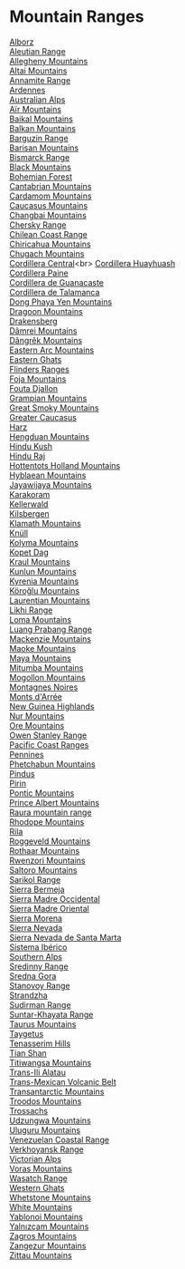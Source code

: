 # Mountain Ranges
[Alborz](https://en.wikipedia.org/wiki/Alborz)<br>
[Aleutian Range](https://en.wikipedia.org/wiki/Aleutian_Range)<br>
[Allegheny Mountains](https://en.wikipedia.org/wiki/Allegheny_Mountains)<br>
[Altai Mountains](https://en.wikipedia.org/wiki/Altai_Mountains)<br>
[Annamite Range](https://en.wikipedia.org/wiki/Annamite_Range)<br>
[Ardennes](https://en.wikipedia.org/wiki/Ardennes)<br>
[Australian Alps](https://en.wikipedia.org/wiki/Australian_Alps)<br>
[Aïr Mountains](https://en.wikipedia.org/wiki/A%C3%AFr_Mountains)<br>
[Baikal Mountains](https://en.wikipedia.org/wiki/Baikal_Mountains)<br>
[Balkan Mountains](https://en.wikipedia.org/wiki/Balkan_Mountains)<br>
[Barguzin Range](https://en.wikipedia.org/wiki/Barguzin_Range)<br>
[Barisan Mountains](https://en.wikipedia.org/wiki/Barisan_Mountains)<br>
[Bismarck Range](https://en.wikipedia.org/wiki/Bismarck_Range)<br>
[Black Mountains](https://en.wikipedia.org/wiki/Black_Mountains_(Bhutan))<br>
[Bohemian Forest](https://en.wikipedia.org/wiki/Bohemian_Forest)<br>
[Cantabrian Mountains](https://en.wikipedia.org/wiki/Cantabrian_Mountains)<br>
[Cardamom Mountains](https://en.wikipedia.org/wiki/Cardamom_Mountains)<br>
[Caucasus Mountains](https://en.wikipedia.org/wiki/Caucasus_Mountains)<br>
[Changbai Mountains](https://en.wikipedia.org/wiki/Changbai_Mountains)<br>
[Chersky Range](https://en.wikipedia.org/wiki/Chersky_Range)<br>
[Chilean Coast Range](https://en.wikipedia.org/wiki/Chilean_Coast_Range)<br>
[Chiricahua Mountains](https://en.wikipedia.org/wiki/Chiricahua_Mountains)<br>
[Chugach Mountains](https://en.wikipedia.org/wiki/Chugach_Mountains)<br>
[Cordillera Central](https://en.wikipedia.org/wiki/Cordillera_Central_(Costa_Rica))<br>
[Cordillera Huayhuash](https://en.wikipedia.org/wiki/Cordillera_Huayhuash)<br>
[Cordillera Paine](https://en.wikipedia.org/wiki/Cordillera_Paine)<br>
[Cordillera de Guanacaste](https://en.wikipedia.org/wiki/Cordillera_de_Guanacaste)<br>
[Cordillera de Talamanca](https://en.wikipedia.org/wiki/Cordillera_de_Talamanca)<br>
[Dong Phaya Yen Mountains](https://en.wikipedia.org/wiki/Dong_Phaya_Yen_Mountains)<br>
[Dragoon Mountains](https://en.wikipedia.org/wiki/Dragoon_Mountains)<br>
[Drakensberg](https://en.wikipedia.org/wiki/Drakensberg)<br>
[Dâmrei Mountains](https://en.wikipedia.org/wiki/D%C3%A2mrei_Mountains)<br>
[Dângrêk Mountains](https://en.wikipedia.org/wiki/D%C3%A2ngr%C3%AAk_Mountains)<br>
[Eastern Arc Mountains](https://en.wikipedia.org/wiki/Eastern_Arc_Mountains)<br>
[Eastern Ghats](https://en.wikipedia.org/wiki/Eastern_Ghats)<br>
[Flinders Ranges](https://en.wikipedia.org/wiki/Flinders_Ranges)<br>
[Foja Mountains](https://en.wikipedia.org/wiki/Foja_Mountains)<br>
[Fouta Djallon](https://en.wikipedia.org/wiki/Fouta_Djallon)<br>
[Grampian Mountains](https://en.wikipedia.org/wiki/Grampian_Mountains)<br>
[Great Smoky Mountains](https://en.wikipedia.org/wiki/Great_Smoky_Mountains)<br>
[Greater Caucasus](https://en.wikipedia.org/wiki/Greater_Caucasus)<br>
[Harz](https://en.wikipedia.org/wiki/Harz)<br>
[Hengduan Mountains](https://en.wikipedia.org/wiki/Hengduan_Mountains)<br>
[Hindu Kush](https://en.wikipedia.org/wiki/Hindu_Kush)<br>
[Hindu Raj](https://en.wikipedia.org/wiki/Hindu_Raj)<br>
[Hottentots Holland Mountains](https://en.wikipedia.org/wiki/Hottentots_Holland_Mountains)<br>
[Hyblaean Mountains](https://en.wikipedia.org/wiki/Hyblaean_Mountains)<br>
[Jayawijaya Mountains](https://en.wikipedia.org/wiki/Jayawijaya_Mountains)<br>
[Karakoram](https://en.wikipedia.org/wiki/Karakoram)<br>
[Kellerwald](https://en.wikipedia.org/wiki/Kellerwald)<br>
[Kilsbergen](https://en.wikipedia.org/wiki/Kilsbergen)<br>
[Klamath Mountains](https://en.wikipedia.org/wiki/Klamath_Mountains)<br>
[Knüll](https://en.wikipedia.org/wiki/Kn%C3%BCll)<br>
[Kolyma Mountains](https://en.wikipedia.org/wiki/Kolyma_Mountains)<br>
[Kopet Dag](https://en.wikipedia.org/wiki/Kopet_Dag)<br>
[Kraul Mountains](https://en.wikipedia.org/wiki/Kraul_Mountains)<br>
[Kunlun Mountains](https://en.wikipedia.org/wiki/Kunlun_Mountains)<br>
[Kyrenia Mountains](https://en.wikipedia.org/wiki/Kyrenia_Mountains)<br>
[Köroğlu Mountains](https://en.wikipedia.org/wiki/K%C3%B6ro%C4%9Flu_Mountains)<br>
[Laurentian Mountains](https://en.wikipedia.org/wiki/Laurentian_Mountains)<br>
[Likhi Range](https://en.wikipedia.org/wiki/Likhi_Range)<br>
[Loma Mountains](https://en.wikipedia.org/wiki/Loma_Mountains)<br>
[Luang Prabang Range](https://en.wikipedia.org/wiki/Luang_Prabang_Range)<br>
[Mackenzie Mountains](https://en.wikipedia.org/wiki/Mackenzie_Mountains)<br>
[Maoke Mountains](https://en.wikipedia.org/wiki/Maoke_Mountains)<br>
[Maya Mountains](https://en.wikipedia.org/wiki/Maya_Mountains)<br>
[Mitumba Mountains](https://en.wikipedia.org/wiki/Mitumba_Mountains)<br>
[Mogollon Mountains](https://en.wikipedia.org/wiki/Mogollon_Mountains)<br>
[Montagnes Noires](https://en.wikipedia.org/wiki/Montagnes_Noires)<br>
[Monts d'Arrée](https://en.wikipedia.org/wiki/Monts_d%27Arr%C3%A9e)<br>
[New Guinea Highlands](https://en.wikipedia.org/wiki/New_Guinea_Highlands)<br>
[Nur Mountains](https://en.wikipedia.org/wiki/Nur_Mountains)<br>
[Ore Mountains](https://en.wikipedia.org/wiki/Ore_Mountains)<br>
[Owen Stanley Range](https://en.wikipedia.org/wiki/Owen_Stanley_Range)<br>
[Pacific Coast Ranges](https://en.wikipedia.org/wiki/Pacific_Coast_Ranges)<br>
[Pennines](https://en.wikipedia.org/wiki/Pennines)<br>
[Phetchabun Mountains](https://en.wikipedia.org/wiki/Phetchabun_Mountains)<br>
[Pindus](https://en.wikipedia.org/wiki/Pindus)<br>
[Pirin](https://en.wikipedia.org/wiki/Pirin)<br>
[Pontic Mountains](https://en.wikipedia.org/wiki/Pontic_Mountains)<br>
[Prince Albert Mountains](https://en.wikipedia.org/wiki/Prince_Albert_Mountains)<br>
[Raura mountain range](https://en.wikipedia.org/wiki/Raura_mountain_range)<br>
[Rhodope Mountains](https://en.wikipedia.org/wiki/Rhodope_Mountains)<br>
[Rila](https://en.wikipedia.org/wiki/Rila)<br>
[Roggeveld Mountains](https://en.wikipedia.org/wiki/Roggeveld_Mountains)<br>
[Rothaar Mountains](https://en.wikipedia.org/wiki/Rothaar_Mountains)<br>
[Rwenzori Mountains](https://en.wikipedia.org/wiki/Rwenzori_Mountains)<br>
[Saltoro Mountains](https://en.wikipedia.org/wiki/Saltoro_Mountains)<br>
[Sarikol Range](https://en.wikipedia.org/wiki/Sarikol_Range)<br>
[Sierra Bermeja](https://en.wikipedia.org/wiki/Sierra_Bermeja)<br>
[Sierra Madre Occidental](https://en.wikipedia.org/wiki/Sierra_Madre_Occidental)<br>
[Sierra Madre Oriental](https://en.wikipedia.org/wiki/Sierra_Madre_Oriental)<br>
[Sierra Morena](https://en.wikipedia.org/wiki/Sierra_Morena)<br>
[Sierra Nevada](https://en.wikipedia.org/wiki/Sierra_Nevada_(Spain))<br>
[Sierra Nevada de Santa Marta](https://en.wikipedia.org/wiki/Sierra_Nevada_de_Santa_Marta)<br>
[Sistema Ibérico](https://en.wikipedia.org/wiki/Sistema_Ib%C3%A9rico)<br>
[Southern Alps](https://en.wikipedia.org/wiki/Southern_Alps)<br>
[Sredinny Range](https://en.wikipedia.org/wiki/Sredinny_Range)<br>
[Sredna Gora](https://en.wikipedia.org/wiki/Sredna_Gora)<br>
[Stanovoy Range](https://en.wikipedia.org/wiki/Stanovoy_Range)<br>
[Strandzha](https://en.wikipedia.org/wiki/Strandzha)<br>
[Sudirman Range](https://en.wikipedia.org/wiki/Sudirman_Range)<br>
[Suntar-Khayata Range](https://en.wikipedia.org/wiki/Suntar-Khayata_Range)<br>
[Taurus Mountains](https://en.wikipedia.org/wiki/Taurus_Mountains)<br>
[Taygetus](https://en.wikipedia.org/wiki/Taygetus)<br>
[Tenasserim Hills](https://en.wikipedia.org/wiki/Tenasserim_Hills)<br>
[Tian Shan](https://en.wikipedia.org/wiki/Tian_Shan)<br>
[Titiwangsa Mountains](https://en.wikipedia.org/wiki/Titiwangsa_Mountains)<br>
[Trans-Ili Alatau](https://en.wikipedia.org/wiki/Trans-Ili_Alatau)<br>
[Trans-Mexican Volcanic Belt](https://en.wikipedia.org/wiki/Trans-Mexican_Volcanic_Belt)<br>
[Transantarctic Mountains](https://en.wikipedia.org/wiki/Transantarctic_Mountains)<br>
[Troodos Mountains](https://en.wikipedia.org/wiki/Troodos_Mountains)<br>
[Trossachs](https://en.wikipedia.org/wiki/Trossachs)<br>
[Udzungwa Mountains](https://en.wikipedia.org/wiki/Udzungwa_Mountains)<br>
[Uluguru Mountains](https://en.wikipedia.org/wiki/Uluguru_Mountains)<br>
[Venezuelan Coastal Range](https://en.wikipedia.org/wiki/Venezuelan_Coastal_Range)<br>
[Verkhoyansk Range](https://en.wikipedia.org/wiki/Verkhoyansk_Range)<br>
[Victorian Alps](https://en.wikipedia.org/wiki/Victorian_Alps)<br>
[Voras Mountains](https://en.wikipedia.org/wiki/Voras_Mountains)<br>
[Wasatch Range](https://en.wikipedia.org/wiki/Wasatch_Range)<br>
[Western Ghats](https://en.wikipedia.org/wiki/Western_Ghats)<br>
[Whetstone Mountains](https://en.wikipedia.org/wiki/Whetstone_Mountains)<br>
[White Mountains](https://en.wikipedia.org/wiki/White_Mountains_(California))<br>
[Yablonoi Mountains](https://en.wikipedia.org/wiki/Yablonoi_Mountains)<br>
[Yalnızçam Mountains](https://en.wikipedia.org/wiki/Yaln%C4%B1z%C3%A7am_Mountains)<br>
[Zagros Mountains](https://en.wikipedia.org/wiki/Zagros_Mountains)<br>
[Zangezur Mountains](https://en.wikipedia.org/wiki/Zangezur_Mountains)<br>
[Zittau Mountains](https://en.wikipedia.org/wiki/Zittau_Mountains)<br>
